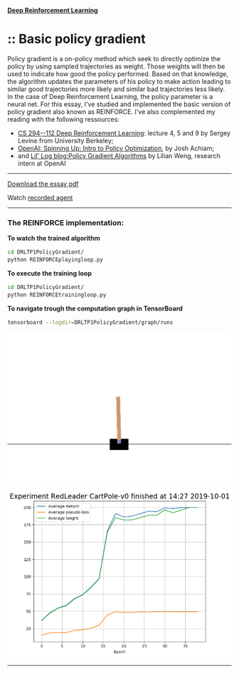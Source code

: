 [**Deep Reinforcement Learning**](https://github.com/RedLeader962/LectureDirigeDRLimplementation/tree/master)

# :: Basic policy gradient
Policy gradient is a on-policy method which seek to directly optimize the policy  by using sampled trajectories as weight. Those weights will then be used to indicate how good the policy performed. Based on that knowledge, the algorithm updates the parameters of his policy to make action leading to similar good trajectories more likely and similar bad trajectories less likely. In the case of Deep Reinforcement Learning, the policy parameter is a neural net. For this essay, I've studied and implemented the basic version of policy gradient also known as REINFORCE. I've also complemented my reading with the following ressources:

- [CS 294--112 Deep Reinforcement Learning](http://rail.eecs.berkeley.edu/deeprlcourse-fa18/): lecture 4, 5 and 9 by Sergey Levine from University Berkeley;
- [OpenAI: Spinning Up: Intro to Policy Optimization](https://spinningup.openai.com/en/latest/spinningup/rl_intro3.html), by Josh Achiam;
- and [Lil' Log blog:Policy Gradient Algorithms](https://lilianweng.github.io/lil-log/2018/04/08/policy-gradient-algorithms.html) by Lilian Weng, research intern at OpenAI

---
[Download the essay pdf](https://github.com/RedLeader962/LectureDirigeDRLimplementation/raw/master/Policy_gradient_LucCoupal_v1-1.pdf) 

Watch [recorded agent](../video) 

---

### The REINFORCE implementation:
**To watch the trained algorithm**

```bash
cd DRLTP1PolicyGradient/
python REINFORCEplayingloop.py 
```

**To execute the training loop**
```bash
cd DRLTP1PolicyGradient/
python REINFORCEtrainingloop.py
```

**To navigate trough the computation graph in TensorBoard**
```bash
tensorboard --logdir=DRLTP1PolicyGradient/graph/runs
```

![Trained agent in action](../video/REINFORCE_agent_cartpole_2.gif)

![Training run](../video/training_run_3.png)

---
